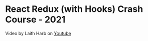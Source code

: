 # React Redux (with Hooks) Crash Course - 2021

Video by Laith Harb on [Youtube](https://www.youtube.com/watch?v=9jULHSe41ls)
